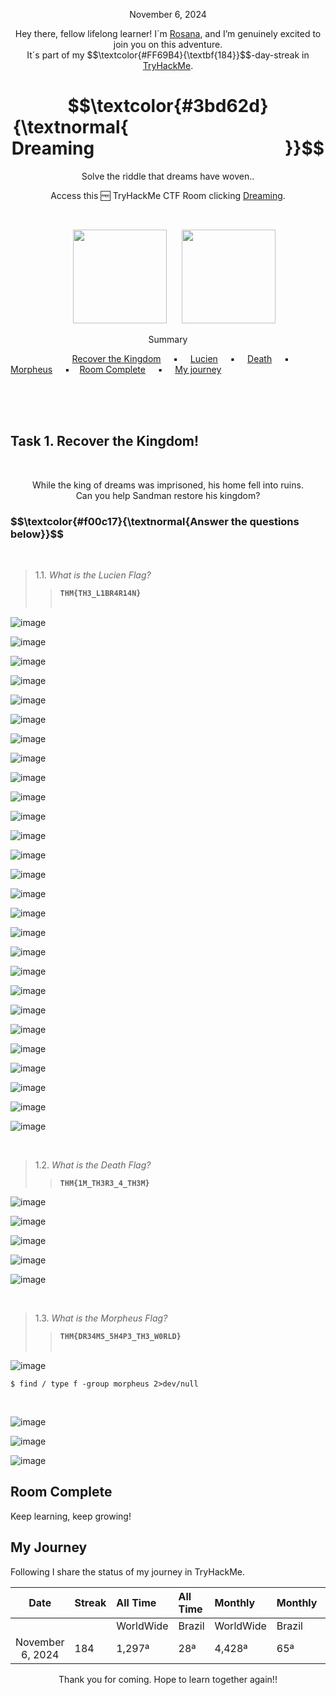 <p align="center">November 6, 2024</p>
<p align="center">Hey there, fellow lifelong learner! I´m <a href="https://www.linkedin.com/in/rosanafssantos/">Rosana</a>, and I’m genuinely excited to join you on this adventure.<br>
It´s part of my $$\textcolor{#FF69B4}{\textbf{184}}$$-day-streak in  <a href="https://tryhackme.com/r/hacktivities">TryHackMe</a>.</p>

<h1 align="center">
  $$\textcolor{#3bd62d}{\textnormal{&nbsp;&nbsp;&nbsp;&nbsp;&nbsp;&nbsp;&nbsp;&nbsp;&nbsp;&nbsp;&nbsp;&nbsp;&nbsp;&nbsp;&nbsp;&nbsp;&nbsp;&nbsp;&nbsp;&nbsp;&nbsp;&nbsp;&nbsp;&nbsp;&nbsp;&nbsp;&nbsp;&nbsp;&nbsp;&nbsp;&nbsp;&nbsp;&nbsp;&nbsp;&nbsp;&nbsp;&nbsp;&nbsp;&nbsp;&nbsp;&nbsp;&nbsp;&nbsp;&nbsp;&nbsp;&nbsp;&nbsp; Dreaming &nbsp;&nbsp;&nbsp;&nbsp;&nbsp;&nbsp;&nbsp;&nbsp;&nbsp;&nbsp;&nbsp;&nbsp;&nbsp;&nbsp;&nbsp;&nbsp;&nbsp;&nbsp;&nbsp;&nbsp;&nbsp;&nbsp;&nbsp;&nbsp;&nbsp;&nbsp;&nbsp;&nbsp;&nbsp;&nbsp;&nbsp;&nbsp;&nbsp;&nbsp;&nbsp;&nbsp;&nbsp;&nbsp;&nbsp;&nbsp;&nbsp;&nbsp;&nbsp;&nbsp;&nbsp;}}$$
</h1>
<p align="center">Solve the riddle that dreams have woven..</p>
<p align="center">Access this 🆓 TryHackMe CTF Room clicking <a href="https://tryhackme.com/r/room/dreaming">Dreaming</a>.</p><br>
<p align="center">
  <img height="150px" hspace="20" src="https://github.com/user-attachments/assets/2114a0d6-560b-450b-b9f8-b1c32ac26b31">
  <img height="150px" src="https://github.com/user-attachments/assets/11edef91-195e-4208-8842-540dc9f815a7">
</p>

<p align="center">Summary</p>

&nbsp;&nbsp;&nbsp;&nbsp;&nbsp;&nbsp;&nbsp;&nbsp;&nbsp;&nbsp;&nbsp;&nbsp;&nbsp;&nbsp;&nbsp;&nbsp;&nbsp;&nbsp;&nbsp;&nbsp;&nbsp;&nbsp;&nbsp;&nbsp; [Recover the Kingdom](#1) &nbsp;&nbsp;&nbsp;&nbsp;▪️&nbsp;&nbsp;&nbsp;&nbsp; [Lucien](#2) &nbsp;&nbsp;&nbsp;&nbsp;▪️&nbsp;&nbsp;&nbsp;&nbsp; [Death](#3) &nbsp;&nbsp;&nbsp;&nbsp;▪️&nbsp;&nbsp;&nbsp;&nbsp; [Morpheus](#4) &nbsp;&nbsp;&nbsp;&nbsp;▪️&nbsp;&nbsp;&nbsp;&nbsp;[Room Complete](#5) &nbsp;&nbsp;&nbsp;&nbsp;▪️&nbsp;&nbsp;&nbsp;&nbsp; [My journey](#6)

<br>
<br>
<br>
<h2>Task 1. Recover the Kingdom!<a id='1'></a></h2>

<br>
<p align="center">While the king of dreams was imprisoned, his home fell into ruins.<br>
Can you help Sandman restore his kingdom?</p>

<h3 align="left"> $$\textcolor{#f00c17}{\textnormal{Answer the questions below}}$$ </h3>
<br>

> 1.1. <em>What is the Lucien Flag?</em><br><a id='2'></a>
>> <code><strong>THM{TH3_L1BR4R14N}</strong></code><br><br>

![image](https://github.com/user-attachments/assets/945cfe84-11f9-4d2e-adc8-fad3517b53d5)

![image](https://github.com/user-attachments/assets/b8c64acc-2668-46a0-84b2-1d15153e9ee1)

![image](https://github.com/user-attachments/assets/de8228e9-719f-458d-8c8f-b9a8d5c15d6d)

![image](https://github.com/user-attachments/assets/2b5e28c1-8fd3-420c-ab82-994a99532912)

![image](https://github.com/user-attachments/assets/03fdc172-fe9b-4796-ad14-89081f20c26e)

![image](https://github.com/user-attachments/assets/93b7add1-dbea-4e30-85c2-914c6b668d0b)

![image](https://github.com/user-attachments/assets/4aa48bcd-c36b-4ac5-a444-80a367181e5e)

![image](https://github.com/user-attachments/assets/5b9b0f23-23ac-4d12-a40a-c8fde951bd5f)

![image](https://github.com/user-attachments/assets/4b54b416-69e5-450c-bcec-9eda43cc28af)

![image](https://github.com/user-attachments/assets/44113164-40a7-456b-9fa0-f4700e4274ad)

![image](https://github.com/user-attachments/assets/4916b5a7-3f68-4ecb-900a-5ccc5f8256df)

![image](https://github.com/user-attachments/assets/5f0c0caa-c3a5-4263-94c1-628fc4e21f52)

![image](https://github.com/user-attachments/assets/ef719f69-c44b-41c9-b924-0792bf395c89)

![image](https://github.com/user-attachments/assets/68ebeebf-a4b1-4ee6-b62e-cd46858709fb)

![image](https://github.com/user-attachments/assets/7a143b4b-b679-47a3-9476-6bef6154842e)

![image](https://github.com/user-attachments/assets/88d5c838-399a-4a75-b21a-c9379215446f)

![image](https://github.com/user-attachments/assets/bfc77dee-c990-4d95-aab1-4488f4e836ff)

![image](https://github.com/user-attachments/assets/e44ca9b7-59bf-4b7f-bf69-c47d6525c5b7)

![image](https://github.com/user-attachments/assets/10767471-a71d-4e7f-bd8d-0ce627954d51)

![image](https://github.com/user-attachments/assets/08068aa8-3285-4123-ba7f-1d9ee548864c)

![image](https://github.com/user-attachments/assets/ab445633-5bb1-499a-b4df-2585a8905614)

![image](https://github.com/user-attachments/assets/f966bd82-4c8d-4a2d-9781-6afd46a0deb9)

![image](https://github.com/user-attachments/assets/dd40f283-5fba-4cbf-9a14-a41ef2b6e667)

![image](https://github.com/user-attachments/assets/e56cf1dc-16b6-4094-8152-ed84c3217782)

![image](https://github.com/user-attachments/assets/9b2b716f-ff1d-4708-b720-0e9f588ee91a)

![image](https://github.com/user-attachments/assets/ff2800c1-b5a2-4fb4-9c22-c8668e93a5ce)

![image](https://github.com/user-attachments/assets/329bd066-9a0d-42ac-bb8c-453e4f2758d2)

<br>

> 1.2. <em>What is the Death Flag?</em><br><a id='3'></a>
>> <code><strong>THM{1M_TH3R3_4_TH3M}</strong></code><br>

![image](https://github.com/user-attachments/assets/d52108f7-5b85-4f33-bbff-b8a3531fedc1)

![image](https://github.com/user-attachments/assets/1a7c3741-413f-4da3-8a97-e92cb3e38dd1)

![image](https://github.com/user-attachments/assets/31a9264b-9048-43fa-b964-59b3a6ab0453)

![image](https://github.com/user-attachments/assets/01f82d3d-2bbf-4870-affa-a96585586b63)


![image](https://github.com/user-attachments/assets/3d6f6a0e-0b1b-4f2b-ad46-23243de89f3a)

<br>

> 1.3. <em>What is the Morpheus Flag?</em><br><a id='4'></a>
>> <code><strong>THM{DR34MS_5H4P3_TH3_W0RLD}</strong></code><br><br>

![image](https://github.com/user-attachments/assets/5a6ca1d3-4b61-490c-9980-f36731e6a87f)

<pre><code>$ find / type f -group morpheus 2>dev/null
</code></pre><br>


![image](https://github.com/user-attachments/assets/44bc5c01-4485-404f-a2a5-08dd402bcdc9)

![image](https://github.com/user-attachments/assets/41d937b6-954f-42af-a92b-fee86b4d44e0)

![image](https://github.com/user-attachments/assets/bec30477-f483-4659-b661-c99c7a98d18a)




<h2>Room Complete<a id='5'></a></h2>
<p>Keep learning, keep growing!<br>



<h2>My Journey<a id='6'></a></h2>
<p></p>Following I share the status of my journey in TryHackMe.</p>

| Date              | Streak   | All Time     | All Time     | Monthly     | Monthly    | Points   | Rooms     |
| :---------------: | :------- | :----------- | :----------- | :---------- | :--------- | :------  | :-------- |
|                   |          | WorldWide    | Brazil       | WorldWide   | Brazil     |          | Completed |
| November 6, 2024  | 184      |       1,297ª |          28ª |      4,428ª |        65ª | 53,700   |       402 |


<p style="text-align: center;">Thank you for coming. Hope to learn together again!!</p>

